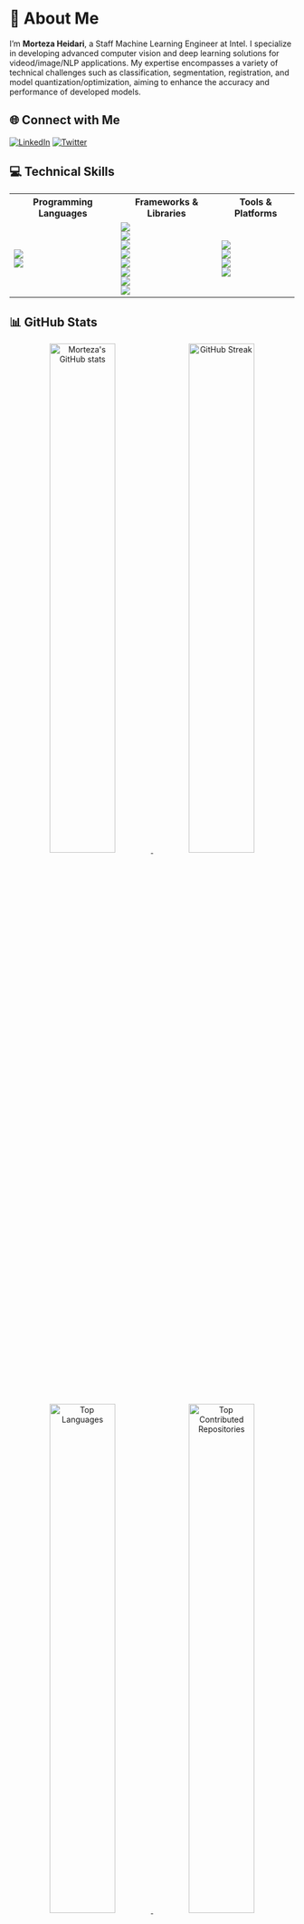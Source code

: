 # 💫 About Me

I’m **Morteza Heidari**, a Staff Machine Learning Engineer at Intel. I specialize in developing advanced computer vision and deep learning solutions for videod/image/NLP applications. My expertise encompasses a variety of technical challenges such as classification, segmentation, registration, and model quantization/optimization, aiming to enhance the accuracy and performance of developed models.

## 🌐 Connect with Me

[![LinkedIn](https://img.shields.io/badge/-LinkedIn-%230077B5?style=flat&logo=linkedin&logoColor=white)](https://www.linkedin.com/in/mortezaheidari/)
[![Twitter](https://img.shields.io/badge/-Twitter-%231DA1F2?style=flat&logo=twitter&logoColor=white)](https://twitter.com/MortezaHeidarii)

## 💻 Technical Skills

<table>
  <tr>
    <th>Programming Languages</th>
    <th>Frameworks & Libraries</th>
    <th>Tools & Platforms</th>
  </tr>
  <tr>
    <td>
      <img src="https://img.shields.io/badge/-C++-%2300599C?style=flat-square&logo=c%2B%2B&logoColor=white" />
      <br>
      <img src="https://img.shields.io/badge/-Python-3670A0?style=flat-square&logo=python&logoColor=ffdd54" />
    </td>
    <td>
      <img src="https://img.shields.io/badge/-TensorFlow-%23FF6F00?style=flat-square&logo=TensorFlow&logoColor=white" />
      <br>
      <img src="https://img.shields.io/badge/-PyTorch-%23EE4C2C?style=flat-square&logo=PyTorch&logoColor=white" />
      <br>
      <img src="https://img.shields.io/badge/-Keras-%23D00000?style=flat-square&logo=Keras&logoColor=white" />
      <br>
      <img src="https://img.shields.io/badge/-scikit--learn-%23F7931E?style=flat-square&logo=scikit-learn&logoColor=white" />
      <br>
      <img src="https://img.shields.io/badge/-NumPy-%23013243?style=flat-square&logo=NumPy&logoColor=white" />
      <br>
      <img src="https://img.shields.io/badge/-Pandas-%23150458?style=flat-square&logo=Pandas&logoColor=white" />
      <br>
      <img src="https://img.shields.io/badge/-SciPy-%230C55A5?style=flat-square&logo=SciPy&logoColor=white" />
      <br>
      <img src="https://img.shields.io/badge/-Plotly-%233F4F75?style=flat-square&logo=Plotly&logoColor=white" />
    </td>
    <td>
      <img src="https://img.shields.io/badge/-Anaconda-%2344A833?style=flat-square&logo=Anaconda&logoColor=white" />
      <br>
      <img src="https://img.shields.io/badge/-Linux-FCC624?style=flat-square&logo=Linux&logoColor=black" />
      <br>
      <img src="https://img.shields.io/badge/-Google%20Cloud-%234285F4?style=flat-square&logo=google-cloud&logoColor=white" />
      <br>
      <img src="https://img.shields.io/badge/-AWS-%23FF9900?style=flat-square&logo=Amazon-AWS&logoColor=white" />
    </td>
  </tr>
</table>

## 📊 GitHub Stats

<div align="center">

<a href="https://github.com/morteza89">
  <img src="https://github-readme-stats.vercel.app/api?username=morteza89&show_icons=true&theme=dark&hide_border=false&include_all_commits=true&count_private=true" alt="Morteza's GitHub stats" width="48%" />
</a>
<a href="https://github.com/morteza89">
  <img src="https://github-readme-streak-stats.herokuapp.com/?user=morteza89&theme=dark&hide_border=false" alt="GitHub Streak" width="48%" />
</a>

</div>

<div align="center">

<a href="https://github.com/morteza89">
  <img src="https://github-readme-stats.vercel.app/api/top-langs/?username=morteza89&theme=dark&hide_border=false&include_all_commits=true&count_private=true&layout=compact" alt="Top Languages" width="48%" />
</a>
<a href="https://github.com/morteza89">
  <img src="https://github-contributor-stats.vercel.app/api?username=morteza89&limit=5&theme=dark&combine_all_yearly_contributions=true" alt="Top Contributed Repositories" width="48%" />
</a>

</div>
---

